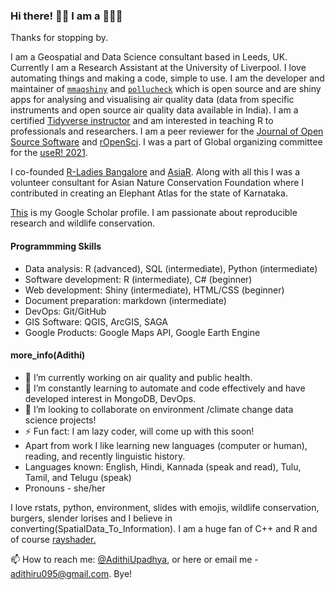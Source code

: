 ### Hi there! 👋🏽 I am a 👩🏽‍💻

Thanks for stopping by. 

I am a Geospatial and Data Science consultant based in Leeds, UK. Currently I am a Research Assistant at the University of Liverpool. I love automating things and making a code, simple to use. I am the developer and maintainer of [`mmaqshiny`](https://cran.rstudio.com/web/packages/mmaqshiny/index.html) and [`pollucheck`](https://github.com/adithirgis/pollucheck) which is open source and are shiny apps for analysing and visualising air quality data (data from specific instruments and open source air quality data available in India). I am a certified [Tidyverse instructor](https://education.rstudio.com/trainers/people/upadhya+adithi/) and am interested in teaching R to professionals and researchers. I am a peer reviewer for the [Journal of Open Source Software](https://joss.theoj.org/papers/reviewed_by/@adithirgis) and [rOpenSci](https://github.com/ropensci/software-review/issues/418#issuecomment-995521139). I was a part of Global organizing committee  for the [useR! 2021](https://user2021.r-project.org/about/global-team/). 

I co-founded [R-Ladies Bangalore](https://twitter.com/RLadiesBLR) and [AsiaR](https://github.com/AsiaR-community). Along with all this I was a volunteer consultant for Asian Nature Conservation Foundation where I contributed in creating an Elephant Atlas for the state of Karnataka. 

[This](https://scholar.google.com/citations?user=eCqD41cAAAAJ&hl=en&authuser=1) is my Google Scholar profile. I am passionate about reproducible research and wildlife conservation. 

#### Programmming Skills 

- Data analysis: R (advanced), SQL (intermediate), Python (intermediate)
- Software development: R (intermediate), C# (beginner)
- Web development: Shiny (intermediate), HTML/CSS (beginner)
- Document preparation: markdown (intermediate)
- DevOps: Git/GitHub
- GIS Software: QGIS, ArcGIS, SAGA
- Google Products: Google Maps API, Google Earth Engine

#### more_info(Adithi) 
- 🔭 I’m currently working on air quality and public health.
- 🌱 I’m constantly learning to automate and code effectively and have developed interest in MongoDB, DevOps.
- 👯 I’m looking to collaborate on environment /climate change data science projects!
- ⚡ Fun fact: I am lazy coder, will come up with this soon!
- Apart from work I like learning new languages (computer or human), reading, and recently linguistic history. 
- Languages known: English, Hindi, Kannada (speak and read), Tulu, Tamil, and Telugu (speak)
- Pronouns - she/her

I love rstats, python, environment, slides with emojis, wildlife conservation, burgers, slender lorises and I believe in converting(SpatialData_To_Information). I am a huge fan of C++ and R and of course [rayshader.](https://cran.r-project.org/web/packages/rayshader/index.html)

📫 How to reach me: [@AdithiUpadhya](https://twitter.com/AdithiUpadhya), or here or email me - [adithiru095@gmail.com](). 
 Bye!
